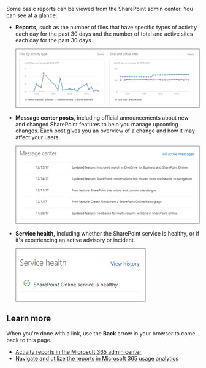 Some basic reports can be viewed from the SharePoint admin center. You can see at a glance:

- **Reports,** such as the number of files that have specific types of activity each day for the past 30 days and the number of total and active sites each day for the past 30 days.

  ![Reports viewed from the admin center](../media/reports.png)

- **Message center posts,** including official announcements about new and changed SharePoint features to help you manage upcoming changes. Each post gives you an overview of a change and how it may affect your users.

  ![Message center posts from the admin center](../media/message-center-posts.png)

- **Service health,** including whether the SharePoint service is healthy, or if it's experiencing an active advisory or incident.

  ![Service health from the admin center](../media/service-health.png)

## Learn more

When you're done with a link, use the **Back** arrow in your browser to come back to this page.

- [Activity reports in the Microsoft 365 admin center](https://docs.microsoft.com/office365/admin/activity-reports/activity-reports?redirectSourcePath=%252farticle%252f30e5558f-d3c0-4a3b-a0d5-58fc7750c0ad%252f&view=o365-worldwide)
- [Navigate and utilize the reports in Microsoft 365 usage analytics
](https://docs.microsoft.com/office365/admin/usage-analytics/navigate-and-utilize-reports?view=o365-worldwide)
